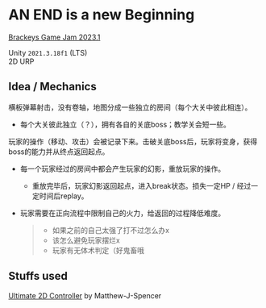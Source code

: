 # AN END is a new Beginning

[Brackeys Game Jam 2023.1](https://itch.io/jam/brackeys-9)

Unity `2021.3.18f1` (LTS)  
2D URP



## Idea / Mechanics

横板弹幕射击，没有卷轴，地图分成一些独立的房间（每个大关中彼此相连）。

- 每个大关彼此独立（？），拥有各自的关底boss；教学关会短一些。

玩家的操作（移动、攻击）会被记录下来。击破关底boss后，玩家将变身，获得boss的能力并从终点返回起点。

- 每一个玩家经过的房间中都会产生玩家的幻影，重放玩家的操作。

  - 重放完毕后，玩家幻影返回起点，进入break状态。损失一定HP / 经过一定时间后replay。

- 玩家需要在正向流程中限制自己的火力，给返回的过程降低难度。

  > - 如果之前的自己太强了打不过怎么办x
  > - 该怎么避免玩家摆烂x
  > - 玩家有无体术判定（好鬼畜哦



## Stuffs used

[Ultimate 2D Controller](https://github.com/Matthew-J-Spencer/Ultimate-2D-Controller) by Matthew-J-Spencer
